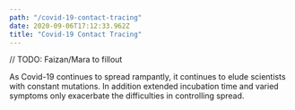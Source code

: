 ```yaml
---
path: "/covid-19-contact-tracing"
date: 2020-09-06T17:12:33.962Z
title: "Covid-19 Contact Tracing"
---
```


// TODO: Faizan/Mara to fillout

As Covid-19 continues to spread rampantly, it continues to elude scientists with constant mutations. In addition extended incubation time and varied symptoms only exacerbate the difficulties in controlling spread.
